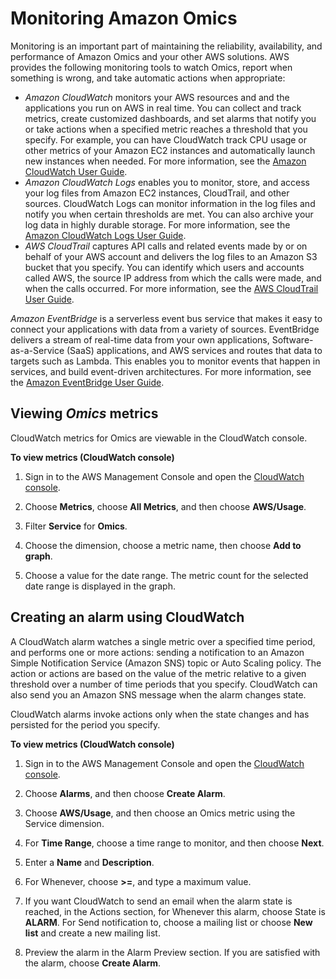 # Monitoring Amazon Omics<a name="monitoring-overview"></a>

Monitoring is an important part of maintaining the reliability, availability, and performance of Amazon Omics and your other AWS solutions\. AWS provides the following monitoring tools to watch Omics, report when something is wrong, and take automatic actions when appropriate:
+ *Amazon CloudWatch* monitors your AWS resources and and the applications you run on AWS in real time\. You can collect and track metrics, create customized dashboards, and set alarms that notify you or take actions when a specified metric reaches a threshold that you specify\. For example, you can have CloudWatch track CPU usage or other metrics of your Amazon EC2 instances and automatically launch new instances when needed\. For more information, see the [Amazon CloudWatch User Guide](https://docs.aws.amazon.com/AmazonCloudWatch/latest/monitoring/)\.
+ *Amazon CloudWatch Logs* enables you to monitor, store, and access your log files from Amazon EC2 instances, CloudTrail, and other sources\. CloudWatch Logs can monitor information in the log files and notify you when certain thresholds are met\. You can also archive your log data in highly durable storage\. For more information, see the [Amazon CloudWatch Logs User Guide](https://docs.aws.amazon.com/AmazonCloudWatch/latest/logs/)\.
+ *AWS CloudTrail* captures API calls and related events made by or on behalf of your AWS account and delivers the log files to an Amazon S3 bucket that you specify\. You can identify which users and accounts called AWS, the source IP address from which the calls were made, and when the calls occurred\. For more information, see the [AWS CloudTrail User Guide](https://docs.aws.amazon.com/awscloudtrail/latest/userguide/)\.

*Amazon EventBridge* is a serverless event bus service that makes it easy to connect your applications with data from a variety of sources\. EventBridge delivers a stream of real\-time data from your own applications, Software\-as\-a\-Service \(SaaS\) applications, and AWS services and routes that data to targets such as Lambda\. This enables you to monitor events that happen in services, and build event\-driven architectures\. For more information, see the [Amazon EventBridge User Guide](https://docs.aws.amazon.com/eventbridge/latest/userguide/)\.

## Viewing *Omics* metrics<a name="viewing-cloudwatch"></a>

CloudWatch metrics for Omics are viewable in the CloudWatch console\.

**To view metrics \(CloudWatch console\)**

1. Sign in to the AWS Management Console and open the [CloudWatch console](https://console.aws.amazon.com/cloudwatch/home)\.

1. Choose **Metrics**, choose **All Metrics**, and then choose **AWS/Usage**\.

1. Filter **Service** for **Omics**\.

1. Choose the dimension, choose a metric name, then choose **Add to graph**\.

1. Choose a value for the date range\. The metric count for the selected date range is displayed in the graph\.

## Creating an alarm using CloudWatch<a name="alarms-cloudwatch"></a>

A CloudWatch alarm watches a single metric over a specified time period, and performs one or more actions: sending a notification to an Amazon Simple Notification Service \(Amazon SNS\) topic or Auto Scaling policy\. The action or actions are based on the value of the metric relative to a given threshold over a number of time periods that you specify\. CloudWatch can also send you an Amazon SNS message when the alarm changes state\.

CloudWatch alarms invoke actions only when the state changes and has persisted for the period you specify\.

**To view metrics \(CloudWatch console\)**

1. Sign in to the AWS Management Console and open the [CloudWatch console](https://console.aws.amazon.com/cloudwatch/home)\.

1. Choose **Alarms**, and then choose **Create Alarm**\.

1. Choose **AWS/Usage**, and then choose an Omics metric using the Service dimension\.

1. For **Time Range**, choose a time range to monitor, and then choose **Next**\.

1. Enter a **Name** and **Description**\.

1. For Whenever, choose **>=**, and type a maximum value\.

1. If you want CloudWatch to send an email when the alarm state is reached, in the Actions section, for Whenever this alarm, choose State is **ALARM**\. For Send notification to, choose a mailing list or choose **New list** and create a new mailing list\.

1. Preview the alarm in the Alarm Preview section\. If you are satisfied with the alarm, choose **Create Alarm**\.